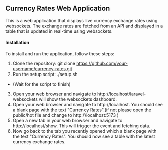 
## Currency Rates Web Application
This is a web application that displays live currency exchange rates using websockets. The exchange rates are fetched from an API and displayed in a table that is updated in real-time using websockets.

#### Installation
To install and run the application, follow these steps:

1. Clone the repository:
git clone https://github.com/your-username/currency-rates.git
2. Run the setup script:
./setup.sh 
* (Wait for the script to finish)
3. Open your web browser and navigate to http://localhost/laravel-websockets will show the websockets dashboard.
4. Open your web browser and navigate to http://localhost. You should see a blank page with the text "Currency Rates".(if not please open the public/hot file and change to http://localhost:5173
  )
5. Open a new tab in your web browser and navigate to http://localhost/show. This will trigger
the event and fetching data.
6. Now go back to the tab you recently opened which a blank page with the text "Currency Rates". You should now see a table with the latest currency exchange rates.

